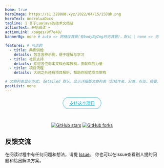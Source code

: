 ```yaml
---
home: true
heroImage: https://s1.328888.xyz/2022/04/15/i5DQk.png
heroText: AndroluaDocs
tagline: 🚀 关于Luajava的技术文档站
actionText: 开始阅读 →
actionLink: /pages/9f7e48/
bannerBg: none # auto => 网格纹背景(有bodyBgImg时无背景)，默认 | none => 无 | '大图地址' | background: 自定义背景样式       提示：如发现文本颜色不适应你的背景时可以到palette.styl修改$bannerTextColor变量

features: # 可选的
  - title: 典例供给
    details: 包含各种示例，便于理解与学习
  - title: 社区支持
    details: 欢迎各位向本文档仓库投稿，贡献你的力量
  - title: 项目流程
    details: 大纲之外还有项目解析，帮助你规范项目架构

# 文章列表显示方式: detailed 默认，显示详细版文章列表（包括作者、分类、标签、摘要、分页等）| simple => 显示简约版文章列表（仅标题和日期）| none 不显示文章列表
postList: none
---
```

<p align="center">
  <a class="become-sponsor" href="https://github.com/sudoskys/AndroluaDocs">支持这个项目</a>
</p>

<style>
.become-sponsor{
  padding: 8px 20px;
  display: inline-block;
  color: #11a8cd;
  border-radius: 30px;
  box-sizing: border-box;
  border: 1px solid #11a8cd;
}
</style>

<br/>
<p align="center">
  <a href="https://github.com/sudoskys/AndroluaDocs" target="_blank"><img src='https://img.shields.io/github/stars/sudoskys/AndroluaDocs' alt='GitHub stars' class="no-zoom"></a>
  <a href="https://github.com/sudoskys/AndroluaDocs" target="_blank"><img src='https://img.shields.io/github/forks/sudoskys/AndroluaDocs' alt='GitHub forks' class="no-zoom"></a>
</p>


<!--
## 🎖特别用户
::: cardList 2
```yaml
- name: OpenHarmony
  desc: 开放原子开源基金会
  link: https://docs.openharmony.cn/pages/000000/
  bgColor: '#f1f1f1'
  textColor: '#2A3344'
- name: MyBatis-Plus官网
  desc: 🚀为简化开发而生
  link: https://baomidou.com/
  bgColor: '#f1f1f1'
  textColor: '#2A3344'
- name: Deepin 社区
  desc: Deepin 应用开发技术分享、DTK开发经验等
  link: https://docs.deepin.org
  bgColor: '#f1f1f1'
  textColor: '#2A3344'
- name: VForm官网
  desc: 低代码表单优选方案，拖拽式设计，一键生成源码
  link: http://www.vform666.com
  bgColor: '#f1f1f1'
  textColor: '#2A3344'
```
:::
 -->

<!-- ## 💎 公众号
`有趣研究社`是本人对各种有趣的、好玩的、沙雕的创意和想法以在线小网站或者文章的形式表达出来，比如：
- [小霸王游戏机](https://game.xugaoyi.com)
- [爱国头像生成器](https://avatar.xugaoyi.com/)
- [到账语音生成器](https://zfb.xugaoyi.com/)

还有更多好玩的等你去探索吧~

::: center
<img src="https://cdn.jsdelivr.net/gh/xugaoyi/image_store@master/blog/qrcode.zdqv9mlfc0g.jpg"  style="width:190px;" />
:::

<br/> -->

## 反馈交流

在阅读过程中有任何问题和想法，请提 [Issue](https://github.com/sudoskys/AndroluaDocs/issues)。
你也可以在Issue查看别人提的问题和给出解决方案。



<!-- Happy new year -->
<!-- <br/><br/>
<div class="container-happy">
  <div>
    <span>Happy</span>
    <span>Wish</span>
  </div>
    <div>
    <span>New</span>
    <span>You</span>
  </div>
  <footer>
      <div>
    <span>Year</span>
    <span>Luck</span>
  </div>
  <div>
    <span>2022</span>
    <span>Tomorrow</span>
  </div>
  </footer>
</div>

<style>
.container-happy {
  font-size: 18px;
  font-family: Times New Roman;
  perspective: 35rem;
  width: 100%;
  margin: 0 auto;
  color: tomato;
  opacity: 0.8;
}

.container-happy footer {
  perspective: 35rem;
  transform: translateY(-1.4rem);
}

.container-happy div {
  font-size: 5rem;
  height: 6rem;
  overflow: hidden;
  text-transform: uppercase;

}

.container-happy div>span {
  display: block;
  height: 6rem;
  padding: 0 1rem;
  font-weight: bold;
  letter-spacing: .2rem;
  text-align: center;
  transition: .3s;
}

.container-happy:hover div>span {
  transform: translateY(-100%);
}

.container-happy div:nth-child(odd) {
  background-color: #EBFCFF;
  transform: rotateX(30deg);
}

.container-happy div:nth-child(even) {
  background-color: #E6F4F1;
  transform: translateY(-.6rem) rotateX(-30deg);
}
</style> -->


